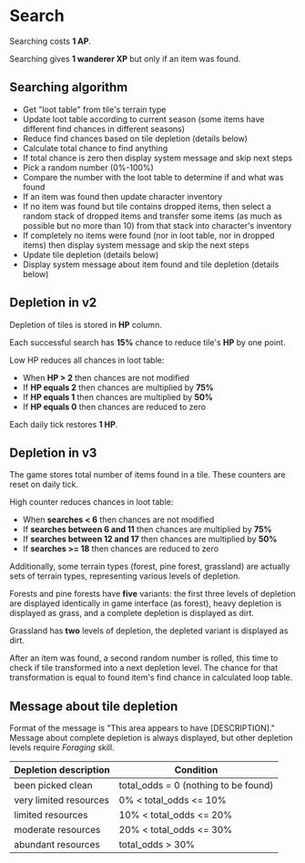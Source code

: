 # Search

Searching costs **1 AP**.

Searching gives **1 wanderer XP** but only if an item was found.

## Searching algorithm

- Get "loot table" from tile's terrain type
- Update loot table according to current season
  (some items have different find chances in different seasons)
- Reduce find chances based on tile depletion (details below)
- Calculate total chance to find anything
- If total chance is zero then display system message and skip next steps
- Pick a random number (0%-100%)
- Compare the number with the loot table to determine if and what was found
- If an item was found then update character inventory
- If no item was found but tile contains dropped items, then select a random
  stack of dropped items and transfer some items (as much as possible but no
  more than 10) from that stack into character's inventory
- If completely no items were found (nor in loot table, nor in dropped items)
  then display system message and skip the next steps
- Update tile depletion (details below)
- Display system message about item found and tile depletion (details below)

## Depletion in v2

Depletion of tiles is stored in **HP** column.

Each successful search has **15%** chance to reduce tile's **HP** by one point.

Low HP reduces all chances in loot table:

- When **HP > 2** then chances are not modified
- If **HP equals 2** then chances are multiplied by **75%**
- If **HP equals 1** then chances are multiplied by **50%**
- If **HP equals 0** then chances are reduced to zero

Each daily tick restores **1 HP**.

## Depletion in v3

The game stores total number of items found in a tile.
These counters are reset on daily tick.

High counter reduces chances in loot table:

- When **searches < 6** then chances are not modified
- If **searches between 6 and 11** then chances are multiplied by **75%**
- If **searches between 12 and 17** then chances are multiplied by **50%**
- If **searches >= 18** then chances are reduced to zero

Additionally, some terrain types (forest, pine forest, grassland)
are actually sets of terrain types, representing various levels of depletion.

Forests and pine forests have **five** variants: the first three levels
of depletion are displayed identically in game interface (as forest),
heavy depletion is displayed as grass, and a complete depletion is displayed
as dirt.

Grassland has **two** levels of depletion, the depleted variant is displayed
as dirt.

After an item was found, a second random number is rolled, this time to check
if tile transformed into a next depletion level. The chance for that
transformation is equal to found item's find chance in calculated loop table.

## Message about tile depletion

Format of the message is "This area appears to have [DESCRIPTION]."
Message about complete depletion is always displayed, but other depletion
levels require *Foraging* skill.

| Depletion description  | Condition                            |
|------------------------|--------------------------------------|
| been picked clean      | total_odds = 0 (nothing to be found) |
| very limited resources | 0% < total_odds <= 10%               |
| limited resources      | 10% < total_odds <= 20%              |
| moderate resources     | 20% < total_odds <= 30%              |
| abundant resources     | total_odds > 30%                     |
